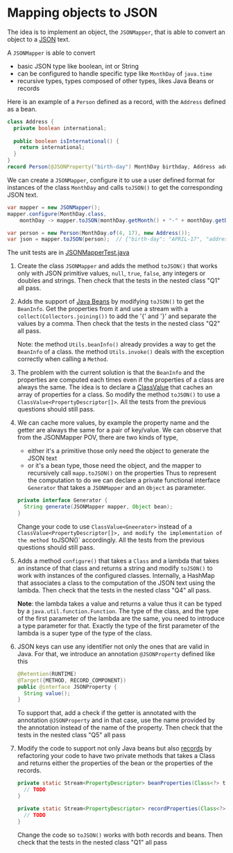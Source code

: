 # Mapping objects to JSON

The idea is to implement an object, the `JSONMapper`, that is able to convert an object to a [JSON](https://json.org) text.

A `JSONMapper` is able to convert
- basic JSON type like boolean, int or String
- can be configured to handle specific type like `MonthDay` of `java.time`
- recursive types, types composed of other types, likes Java Beans or records 

Here is an example of a `Person` defined as a record, with the `Address` defined as a bean.

```java
class Address {
  private boolean international;
  
  public boolean isInternational() {
    return international;
  }
}
record Person(@JSONProperty("birth-day") MonthDay birthday, Address address) { }
```

We can create a `JSONMapper`, configure it to use a user defined format for instances of the class `MonthDay`
and calls `toJSON()` to get the corresponding JSON text.

```java
var mapper = new JSONMapper();
mapper.configure(MonthDay.class,
    monthDay -> mapper.toJSON(monthDay.getMonth() + "-" + monthDay.getDayOfMonth()));

var person = new Person(MonthDay.of(4, 17), new Address());
var json = mapper.toJSON(person);  // {"birth-day": "APRIL-17", "address": {"international": false}}
```

The unit tests are in [JSONMapperTest.java](src/test/java/com/github/forax/framework/mapper/JSONMapperTest.java)

1. Create the class `JSONMapper` and adds the method `toJSON()` that works only with
   JSON primitive values, `null`, `true`, `false`, any integers or doubles and strings.
   Then check that the tests in the nested class "Q1" all pass.

2. Adds the support of [Java Beans](../COMPANION.md#java-bean-and-beaninfo) by modifying `toJSON()` to get the `BeanInfo`.
   Get the properties  from it and use a stream with a `collect(Collectors.joining())`
   to add the '{' and '}' and  separate the values by a comma.
   Then check that the tests in the nested class "Q2" all pass.

   Note: the method `Utils.beanInfo()` already provides a way to get the `BeanInfo` of a class.
         the method `Utils.invoke()` deals with the exception correctly when calling a `Method`.

3. The problem with the current solution is that the `BeanInfo` and the properties are computed each times
   even if the properties of a class are always the same.
   The idea is to declare a [ClassValue](../COMPANION.md#classvalue) that caches an array of properties for a class.
   So modify the method `toJSON()` to use a `ClassValue<PropertyDescriptor[]>`.
   All the tests from the previous questions should still pass.

4. We can cache more values, by example the property name and the getter are always the same for a pair of key/value.
   We can observe that from the JSONMapper POV, there are two kinds of type,
   - either it's a primitive those only need the object to generate the JSON text
   - or it's a bean type, those need the object, and the mapper to recursively call `mapp.toJSON()` on the properties
   Thus to represent the computation to do we can declare a private functional interface `Generator` that takes
   a `JSONMapper` and an `Object` as parameter.
   ```java
   private interface Generator {
     String generate(JSONMapper mapper, Object bean);
   }
   ```
   Change your code to use `ClassValue<Gneerator>` instead of a `ClassValue<PropertyDescriptor[]>,
   and modify the implementation of the method `toJSON()` accordingly.
   All the tests from the previous questions should still pass.

5. Adds a method `configure()` that takes a `Class` and a lambda that takes an instance of that class
   and returns a string and modify `toJSON()` to work with instances of the configured classes.
   Internally, a HashMap that associates a class to the computation of the JSON text using the lambda.
   Then check that the tests in the nested class "Q4" all pass.

   **Note**: the lambda takes a value and returns a value thus it can be typed by a `java.util.function.Function`.
   The type of the class, and the type of the first parameter of the lambda are the same,
   you need to introduce a type parameter for that. Exactly the type of the first parameter of the
   lambda is a super type of the type of the class.

6. JSON keys can use any identifier not only the ones that are valid in Java.
   For that, we introduce an annotation `@JSONProperty` defined like this
   ```java
   @Retention(RUNTIME)
   @Target({METHOD, RECORD_COMPONENT})
   public @interface JSONProperty {
     String value();
   }
   ```
   To support that, add a check if the getter is annotated with the annotation `@JSONProperty`
   and in that case, use the name provided by the annotation instead of the name of the property.
   Then check that the tests in the nested class "Q5" all pass

7. Modify the code to support not only Java beans but also [records](../COMPANION.md#record) by refactoring
   your code to have two private methods  that takes a Class and returns either the properties of the bean
   or the properties of the records.
   ```java
   private static Stream<PropertyDescriptor> beanProperties(Class<?> type) {
     // TODO
   }

   private static Stream<PropertyDescriptor> recordProperties(Class<?> type) {
     // TODO
   }
   ```
   Change the code so `toJSON()` works with both records and beans.
   Then check that the tests in the nested class "Q1" all pass
